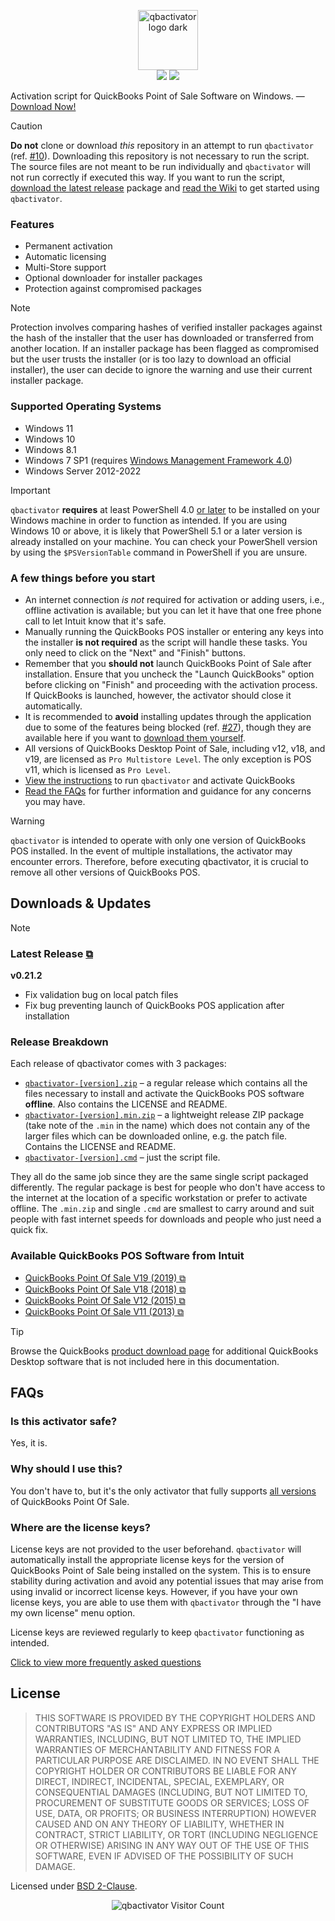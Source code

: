 <p align="center">
  <picture>
    <source srcset="https://user-images.githubusercontent.com/77242216/213914137-51bda12c-6214-44f8-bae4-e9b7e633233b.svg" media="(prefers-color-scheme: light)" height="96px" alt="qbactivator logo light">
    <img src="https://user-images.githubusercontent.com/77242216/213914139-b21538e0-05c1-4194-99bc-620f5d559fc9.svg" height="96px" alt="qbactivator logo dark">
  </picture><br/>
  <a href="https://github.com/neuralpain/qbactivator/latest"><img src="https://img.shields.io/github/v/release/neuralpain/qbactivator?label=Latest%20Release&labelColor=123311&color=3fab05"></a>
  <a href="https://github.com/neuralpain/qbactivator/latest"><img src="https://img.shields.io/github/downloads/neuralpain/qbactivator/total?style=social"></a>
</p>

Activation script for QuickBooks Point of Sale Software on Windows. — [Download Now!][download]

> [!CAUTION]  
> **Do not** clone or download *this* repository in an attempt to run `qbactivator` (ref. [#10][issue_10]). Downloading this repository is not necessary to run the script. The source files are not meant to be run individually and `qbactivator` will not run correctly if executed this way. If you want to run the script, [download the latest release][release] package and [read the Wiki][getstarted] to get started using `qbactivator`.

### Features

- Permanent activation
- Automatic licensing
- Multi-Store support
- Optional downloader for installer packages
- Protection against compromised packages

> [!NOTE]  
> Protection involves comparing hashes of verified installer packages against the hash of the installer that the user has downloaded or transferred from another location. If an installer package has been flagged as compromised but the user trusts the installer (or is too lazy to download an official installer), the user can decide to ignore the warning and use their current installer package.

### Supported Operating Systems
- Windows 11
- Windows 10
- Windows 8.1
- Windows 7 SP1 (requires [Windows Management Framework 4.0][wikiwmf4])
- Windows Server 2012-2022

> [!IMPORTANT]  
> `qbactivator` **requires** at least PowerShell 4.0 [or later][updatepowershell] to be installed on your Windows machine in order to function as intended. If you are using Windows 10 or above, it is likely that PowerShell 5.1 or a later version is already installed on your machine. You can check your PowerShell version by using the `$PSVersionTable` command in PowerShell if you are unsure.

### A few things before you start

- An internet connection *is not* required for activation or adding users, i.e., offline activation is available; but you can let it have that one free phone call to let Intuit know that it's safe.
- Manually running the QuickBooks POS installer or entering any keys into the installer **is not required** as the script will handle these tasks. You only need to click on the "Next" and "Finish" buttons.
- Remember that you **should not** launch QuickBooks Point of Sale after installation. Ensure that you uncheck the "Launch QuickBooks" option before clicking on "Finish" and proceeding with the activation process. If QuickBooks is launched, however, the activator should close it automatically.
- It is recommended to **avoid** installing updates through the application due to some of the features being blocked (ref. [#27][issue_27]), though they are available here if you want to [download them yourself](https://github.com/neuralpain/qbactivator/wiki#optional-updates-for-quickbooks-pos-software-from-intuit).
- All versions of QuickBooks Desktop Point of Sale, including v12, v18, and v19, are licensed as `Pro Multistore Level`. The only exception is POS v11, which is licensed as `Pro Level`.
- [View the instructions][instructions] to run `qbactivator` and activate QuickBooks
- [Read the FAQs](#faqs) for further information and guidance for any concerns you may have.

> [!WARNING]  
> `qbactivator` is intended to operate with only one version of QuickBooks POS installed. In the event of multiple installations, the activator may encounter errors. Therefore, before executing qbactivator, it is crucial to remove all other versions of QuickBooks POS.

## Downloads & Updates

> [!NOTE]
> ### Latest Release [⧉][release]
>
> **v0.21.2**
> 
> - Fix validation bug on local patch files
> - Fix bug preventing launch of QuickBooks POS application after installation

### Release Breakdown

Each release of qbactivator comes with 3 packages:

- [`qbactivator-[version].zip`][download] – a regular release which contains all the files necessary to install and activate the QuickBooks POS software **offline**. Also contains the LICENSE and README.
- [`qbactivator-[version].min.zip`][download_min] – a lightweight release ZIP package (take note of the `.min` in the name) which does not contain any of the larger files which can be downloaded online, e.g. the patch file. Contains the LICENSE and README.
- [`qbactivator-[version].cmd`][download_cmd] – just the script file.

They all do the same job since they are the same single script packaged differently. The regular package is best for people who don't have access to the internet at the location of a specific workstation or prefer to activate offline. The `.min.zip` and single `.cmd` are smallest to carry around and suit people with fast internet speeds for downloads and people who just need a quick fix.

### Available QuickBooks POS Software from Intuit

- [QuickBooks Point Of Sale V19 (2019) ⧉](https://dlm2.download.intuit.com/akdlm/SBD/QuickBooks/2019/Latest/QuickBooksPOSV19.exe)
- [QuickBooks Point Of Sale V18 (2018) ⧉](https://dlm2.download.intuit.com/akdlm/SBD/QuickBooks/2018/Latest/QuickBooksPOSV18.exe)
- [QuickBooks Point Of Sale V12 (2015) ⧉](https://dlm2.download.intuit.com/akdlm/SBD/QuickBooks/2015/Latest/QuickBooksPOSV12.exe)
- [QuickBooks Point Of Sale V11 (2013) ⧉](https://dlm2.download.intuit.com/akdlm/SBD/QuickBooks/2013/Latest/QuickBooksPOSV11.exe)

> [!TIP]  
> Browse the QuickBooks [product download page](https://downloads.quickbooks.com/app/qbdt/products) for additional QuickBooks Desktop software that is not included here in this documentation.

## FAQs

### Is this activator safe?

Yes, it is.

### Why should I use this?

You don't have to, but it's the only activator that fully supports [all versions](#available-quickbooks-pos-software-from-intuit) of QuickBooks Point Of Sale.

### Where are the license keys?

License keys are not provided to the user beforehand. `qbactivator` will automatically install the appropriate license keys for the version of QuickBooks Point of Sale being installed on the system. This is to ensure stability during activation and avoid any potential issues that may arise from using invalid or incorrect license keys. However, if you have your own license keys, you are able to use them with `qbactivator` through the "I have my own license" menu option.

License keys are reviewed regularly to keep `qbactivator` functioning as intended.

[Click to view more frequently asked questions][faqs]

## License

> THIS SOFTWARE IS PROVIDED BY THE COPYRIGHT HOLDERS AND CONTRIBUTORS "AS IS" AND ANY EXPRESS OR IMPLIED WARRANTIES, INCLUDING, BUT NOT LIMITED TO, THE IMPLIED WARRANTIES OF MERCHANTABILITY AND FITNESS FOR A PARTICULAR PURPOSE ARE DISCLAIMED. IN NO EVENT SHALL THE COPYRIGHT HOLDER OR CONTRIBUTORS BE LIABLE FOR ANY DIRECT, INDIRECT, INCIDENTAL, SPECIAL, EXEMPLARY, OR CONSEQUENTIAL DAMAGES (INCLUDING, BUT NOT LIMITED TO, PROCUREMENT OF SUBSTITUTE GOODS OR SERVICES; LOSS OF USE, DATA, OR PROFITS; OR BUSINESS INTERRUPTION) HOWEVER CAUSED AND ON ANY THEORY OF LIABILITY, WHETHER IN CONTRACT, STRICT LIABILITY, OR TORT (INCLUDING NEGLIGENCE OR OTHERWISE) ARISING IN ANY WAY OUT OF THE USE OF THIS SOFTWARE, EVEN IF ADVISED OF THE POSSIBILITY OF SUCH DAMAGE.

Licensed under [BSD 2-Clause](LICENSE).

<p align='center'>
  <picture>
    <img src='https://www.websitecounterfree.com/c.php?d=9&id=48433&s=3' alt='qbactivator Visitor Count'>
  </picture>
</p>

<!-- Links -->
[wiki]: https://github.com/neuralpain/qbactivator/wiki
[faqs]: https://github.com/neuralpain/qbactivator/wiki/FAQs
[getstarted]: https://github.com/neuralpain/qbactivator/wiki#getting-started
[update]: https://github.com/neuralpain/qbactivator/wiki#downloads--updates
[instructions]: https://github.com/neuralpain/qbactivator/wiki/How-to-Use
[download_cmd]: https://github.com/neuralpain/qbactivator/releases/download/v0.21.2/qbactivator-0.21.2.cmd
[download_min]: https://github.com/neuralpain/qbactivator/releases/download/v0.21.2/qbactivator-0.21.2.min.zip
[download]: https://github.com/neuralpain/qbactivator/releases/download/v0.21.2/qbactivator-0.21.2.zip
[release]: https://github.com/neuralpain/qbactivator/releases/latest
[powershell]: https://github.com/PowerShell/PowerShell/releases/latest
[updatepowershell]: https://github.com/neuralpain/qbactivator/wiki/Updating-PowerShell
[wikiwmf4]: https://github.com/neuralpain/qbactivator/wiki/Updating-PowerShell#3-windows-management-framework-40
<!-- Issues -->
[issue_10]: https://github.com/neuralpain/qbactivator/issues/10#issuecomment-1416758671
[issue_12]: https://github.com/neuralpain/qbactivator/issues/12#issuecomment-1478727716
[issue_27]: https://github.com/neuralpain/qbactivator/issues/27#issuecomment-1913171241
<!-- End Links -->
